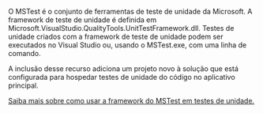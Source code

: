 ﻿O MSTest é o conjunto de ferramentas de teste de unidade da Microsoft. A framework de teste de unidade é definida em Microsoft.VisualStudio.QualityTools.UnitTestFramework.dll. Testes de unidade criados com a framework de teste de unidade podem ser executados no Visual Studio ou, usando o MSTest.exe, com uma linha de comando.

A inclusão desse recurso adiciona um projeto novo à solução que está configurada para hospedar testes de unidade do código no aplicativo principal.

[Saiba mais sobre como usar a framework do MSTest em testes de unidade.](https://docs.microsoft.com/en-us/visualstudio/test/using-microsoft-visualstudio-testtools-unittesting-members-in-unit-tests?view=vs-2017)
